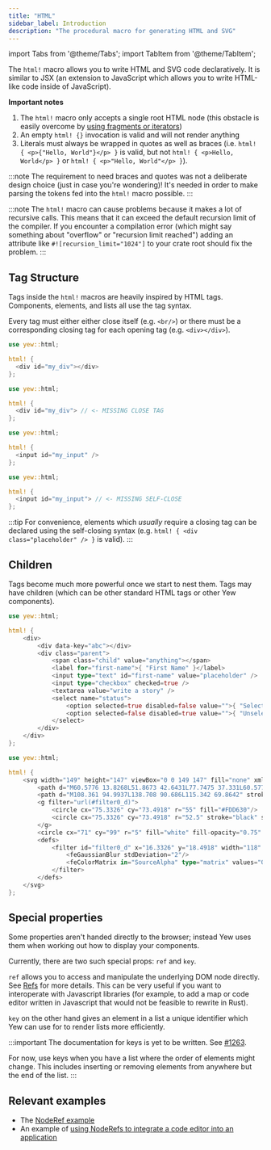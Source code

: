 ```yaml
---
title: "HTML"
sidebar_label: Introduction
description: "The procedural macro for generating HTML and SVG"
---
```


import Tabs from '@theme/Tabs';
import TabItem from '@theme/TabItem';

The `html!` macro allows you to write HTML and SVG code declaratively. It is similar to JSX
\(an extension to JavaScript which allows you to write HTML-like code inside of JavaScript\).

**Important notes**

1. The `html!` macro only accepts a single root HTML node \(this obstacle is easily overcome by
   [using fragments or iterators](../html/lists.md)\)
2. An empty `html! {}` invocation is valid and will not render anything
3. Literals must always be wrapped in quotes as well as braces (i.e.
   `html! { <p>{"Hello, World"}</p> }` is valid, but not `html! { <p>Hello, World</p> }` or
   `html! { <p>"Hello, World"</p> }`).

:::note
The requirement to need braces and quotes was not a deliberate design choice (just in case you're
wondering)! It's needed in order to make parsing the tokens fed into the `html!` macro possible.
:::

:::note
The `html!` macro can cause problems because it makes a lot of recursive calls. This means that it
can exceed the default recursion limit of the compiler. If you encounter a compilation error
(which might say something about "overflow" or "recursion limit reached") adding an attribute like
`#![recursion_limit="1024"]` to your crate root should fix the problem.
:::

## Tag Structure

Tags inside the `html!` macros are heavily inspired by HTML tags. Components, elements, and lists
all use the tag syntax.

Every tag must either either close itself (e.g. `<br/>`) or there must be a corresponding closing
tag for each opening tag (e.g. `<div></div>`).

<Tabs>
  <TabItem value="Open - Close" label="Open - Close" default>

```rust
use yew::html;

html! {
  <div id="my_div"></div>
};
```

  </TabItem>
  <TabItem value="Invalid" label="Invalid">

```rust ,compile_fail
use yew::html;

html! {
  <div id="my_div"> // <- MISSING CLOSE TAG
};
```

  </TabItem>
</Tabs>

<Tabs>
  <TabItem value="Self-closing" label="Self-closing">

```rust
use yew::html;

html! {
  <input id="my_input" />
};
```

  </TabItem>
  <TabItem value="Invalid" label="Invalid">

```rust ,compile_fail
use yew::html;

html! {
  <input id="my_input"> // <- MISSING SELF-CLOSE
};
```

  </TabItem>
</Tabs>

:::tip
For convenience, elements which _usually_ require a closing tag can be declared using the
self-closing syntax (e.g. `html! { <div class="placeholder" /> }` is valid).
:::

## Children

Tags become much more powerful once we start to nest them. Tags may have children (which can be
other standard HTML tags or other Yew components).

<Tabs>
  <TabItem value="HTML" label="HTML">

```rust
use yew::html;

html! {
    <div>
        <div data-key="abc"></div>
        <div class="parent">
            <span class="child" value="anything"></span>
            <label for="first-name">{ "First Name" }</label>
            <input type="text" id="first-name" value="placeholder" />
            <input type="checkbox" checked=true />
            <textarea value="write a story" />
            <select name="status">
                <option selected=true disabled=false value="">{ "Selected" }</option>
                <option selected=false disabled=true value="">{ "Unselected" }</option>
            </select>
        </div>
    </div>
};
```

  </TabItem>
  <TabItem value="SVG" label="SVG">

```rust
use yew::html;

html! {
    <svg width="149" height="147" viewBox="0 0 149 147" fill="none" xmlns="http://www.w3.org/2000/svg">
        <path d="M60.5776 13.8268L51.8673 42.6431L77.7475 37.331L60.5776 13.8268Z" fill="#DEB819"/>
        <path d="M108.361 94.9937L138.708 90.686L115.342 69.8642" stroke="black" stroke-width="4" stroke-linecap="round" stroke-linejoin="round"/>
        <g filter="url(#filter0_d)">
            <circle cx="75.3326" cy="73.4918" r="55" fill="#FDD630"/>
            <circle cx="75.3326" cy="73.4918" r="52.5" stroke="black" stroke-width="5"/>
        </g>
        <circle cx="71" cy="99" r="5" fill="white" fill-opacity="0.75" stroke="black" stroke-width="3"/>
        <defs>
            <filter id="filter0_d" x="16.3326" y="18.4918" width="118" height="118" filterUnits="userSpaceOnUse" color-interpolation-filters="sRGB">
                <feGaussianBlur stdDeviation="2"/>
                <feColorMatrix in="SourceAlpha" type="matrix" values="0 0 0 0 0 0 0 0 0 0 0 0 0 0 0 0 0 0 127 0"/>
            </filter>
        </defs>
    </svg>
};
```

  </TabItem>
</Tabs>

## Special properties

Some properties aren't handed directly to the browser; instead Yew uses them when working out how to
display your components.

Currently, there are two such special props: `ref` and `key`.

`ref` allows you to access and manipulate the underlying DOM node directly. See
[Refs](components/refs) for more details. This can be very useful if you want to interoperate with
Javascript libraries (for example, to add a map or code editor written in Javascript that would not
be feasible to rewrite in Rust).

`key` on the other hand gives an element in a list a unique identifier which Yew can use for
to render lists more efficiently.

:::important
The documentation for keys is yet to be written. See [#1263](https://github.com/yewstack/yew/issues/1263).

For now, use keys when you have a list where the order of elements might change. This includes
inserting or removing elements from anywhere but the end of the list.
:::

## Relevant examples

- The [NodeRef example](https://github.com/yewstack/yew/tree/master/examples/node_refs)
- An example of [using NodeRefs to integrate a code editor into an application](https://github.com/siku2/rust-monaco/blob/master/src/yew/mod.rs)

